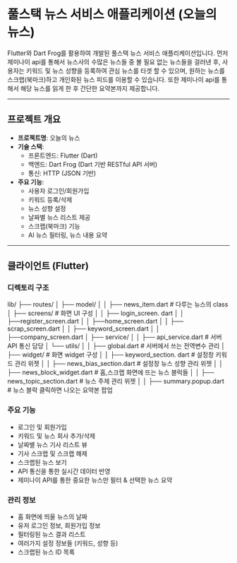 # 풀스택 뉴스 서비스 애플리케이션 (오늘의 뉴스)

Flutter와 Dart Frog를 활용하여 개발된 풀스택 뉴스 서비스 애플리케이션입니다. 먼저 제미나이 api를 통해서 뉴스사의 수많은 뉴스들 중 볼 필요 없는 뉴스들을 걸러낸 후, 사용자는 키워드 및 뉴스 성향을 등록하여 관심 뉴스를 타겟 할 수 있으며, 원하는 뉴스를 스크랩(북마크)하고 개인화된 뉴스 피드를 이용할 수 있습니다. 또한 제미나이 api를 통해서 해당 뉴스를 읽게 한 후 간단한 요약본까지 제공합니다.

---

## 프로젝트 개요

- **프로젝트명**: 오늘의 뉴스
- **기술 스택**:
  - 프론트엔드: Flutter (Dart)
  - 백엔드: Dart Frog (Dart 기반 RESTful API 서버)
  - 통신: HTTP (JSON 기반)
- **주요 기능**:
  - 사용자 로그인/회원가입
  - 키워드 등록/삭제
  - 뉴스 성향 설정
  - 날짜별 뉴스 리스트 제공
  - 스크랩(북마크) 기능
  - AI 뉴스 필터링, 뉴스 내용 요약

---

## 클라이언트 (Flutter)

### 디렉토리 구조

lib/
├── routes/
│ ├── model/
│ │ ├── news_item.dart # 다루는 뉴스의 class
│ ├── screens/ # 화면 UI 구성
│ │ ├── login_screen. dart
│ │ ├──register_screen.dart
│ │ ├──home_screen.dart
│ │ ├── scrap_screen.dart
│ │ ├── keyword_screen.dart
│ │ ├──company_screen.dart
│ ├── service/
│ │ ├── api_service.dart # 서버 API 통신 담당
│ └── utils/
│ │ ├── global.dart # 서버에서 쓰는 전역변수 관리
│ ├── widget/ # 화면 widget 구성
│ │ ├── keyword_section. dart # 설정창 키워드 관리 위젯
│ │ ├── news_bias_section.dart # 설정창 뉴스 성향 관리 위젯
│ │ ├── news_block_widget.dart # 홈,스크랩 화면에 뜨는 뉴스 블럭들 
│ │ ├── news_topic_section.dart # 뉴스 주제 관리 위젯
│ │ ├── summary.popup.dart # 뉴스 블락 클릭하면 나오는 요약본 팝업


### 주요 기능
- 로그인 및 회원가입
- 키워드 및 뉴스 회사 추가/삭제
- 날짜별 뉴스 기사 리스트 뷰
- 기사 스크랩 및 스크랩 해제
- 스크랩된 뉴스 보기
- API 통신을 통한 실시간 데이터 반영
- 제미나이 API를 통한 중요한 뉴스만 필터 & 선택한 뉴스 요약 

### 관리 정보
- 홈 화면에 띄울 뉴스의 날짜 
- 유저 로그인 정보, 회원가입 정보
- 필터링된 뉴스 결과 리스트
- 여러가지 설정 정보들 (키워드, 성향 등)
- 스크랩된 뉴스 ID 목록
